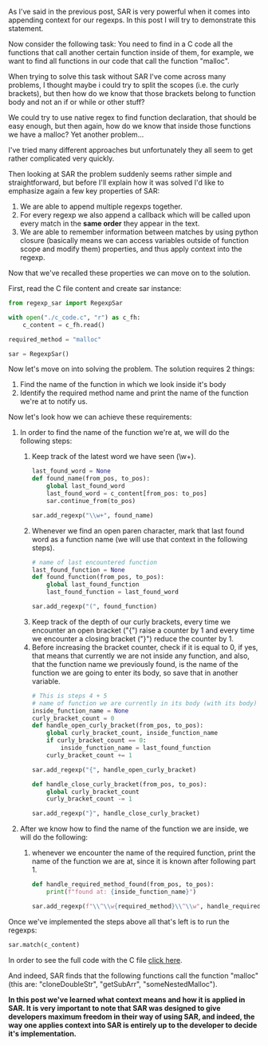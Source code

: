 
As I've said in the previous post, SAR is very powerful when it comes into appending context for our regexps.
In this post I will try to demonstrate this statement.

Now consider the following task: You need to find in a C code all the functions that call another certain function inside of them, for example, we want to find all functions in our code that call the function "malloc".

When trying to solve this task without SAR I've come across many problems, I thought maybe i could try to split the scopes (i.e. the curly brackets), but then how do we know that those brackets belong to function body and not an if or while or other stuff?

We could try to use native regex to find function declaration, that should be easy enough, but then again, how do we know that inside those functions we have a malloc? Yet another problem...

I've tried many different approaches but unfortunately they all seem to get rather complicated very quickly.

Then looking at SAR the problem suddenly seems rather simple and straightforward, but before I'll explain how it was solved I'd like to emphasize again a few key properties of SAR:

1. We are able to append multiple regexps together.
2. For every regexp we also append a callback which will be called upon every match in the <b>same order</b> they appear in the text.
3. We are able to remember information between matches by using python closure (basically means we can access variables outside of function scope and modify them) properties, and thus apply context into the regexp.

Now that we've recalled these properties we can move on to the solution.

First, read the C file content and create sar instance:
```python
from regexp_sar import RegexpSar

with open("./c_code.c", "r") as c_fh:
    c_content = c_fh.read()

required_method = "malloc"

sar = RegexpSar()
```

Now let's move on into solving the problem. The solution requires 2 things:

1. Find the name of the function in which we look inside it's body
2. Identify the required method name and print the name of the function we're at to notify us.

Now let's look how we can achieve these requirements:

1. In order to find the name of the function we're at, we will do the following steps:
   1. Keep track of the latest word we have seen (\\w+).
        ```python
        last_found_word = None
        def found_name(from_pos, to_pos):
            global last_found_word
            last_found_word = c_content[from_pos: to_pos]
            sar.continue_from(to_pos)

        sar.add_regexp("\\w+", found_name)
        ```
   2. Whenever we find an open paren character, mark that last found word as a function name (we will use that context in the following steps).
        ```python
        # name of last encountered function
        last_found_function = None
        def found_function(from_pos, to_pos):
            global last_found_function
            last_found_function = last_found_word

        sar.add_regexp("(", found_function)
        ```
   4. Keep track of the depth of our curly brackets, every time we encounter an open bracket ("{") raise a counter by 1 and every time we encounter a closing bracket ("}") reduce the counter by 1.
   5. Before increasing the bracket counter, check if it is equal to 0, if yes, that means that currently we are not inside any function, and also, that the function name we previously found, is the name of the function we are going to enter its body, so save that in another variable.
        ```python
        # This is steps 4 + 5
        # name of function we are currently in its body (with its body)
        inside_function_name = None
        curly_bracket_count = 0
        def handle_open_curly_bracket(from_pos, to_pos):
            global curly_bracket_count, inside_function_name
            if curly_bracket_count == 0:
                inside_function_name = last_found_function
            curly_bracket_count += 1

        sar.add_regexp("{", handle_open_curly_bracket)

        def handle_close_curly_bracket(from_pos, to_pos):
            global curly_bracket_count
            curly_bracket_count -= 1

        sar.add_regexp("}", handle_close_curly_bracket)
        ```

2. After we know how to find the name of the function we are inside, we will do the following:
   1. whenever we encounter the name of the required function, print the name of the function we are at, since it is known after following part 1.
        ```python
        def handle_required_method_found(from_pos, to_pos):
            print(f"found at: {inside_function_name}")

        sar.add_regexp(f"\\^\\w{required_method}\\^\\w", handle_required_method_found)
        ```

Once we've implemented the steps above all that's left is to run the regexps:
```python
sar.match(c_content)
```

In order to see the full code with the C file [click here](https://github.com/nmnsnv/regexp_sar/tree/master/examples/find_functions_contain_func).

And indeed, SAR finds that the following functions call the function "malloc" (this are: "cloneDoubleStr", "getSubArr", "someNestedMalloc").

<b>In this post we've learned what context means and how it is applied in SAR. It is very important to note that SAR was designed to give developers maximum freedom in their way of using SAR, and indeed, the way one applies context into SAR is entirely up to the developer to decide it's implementation.</b>
